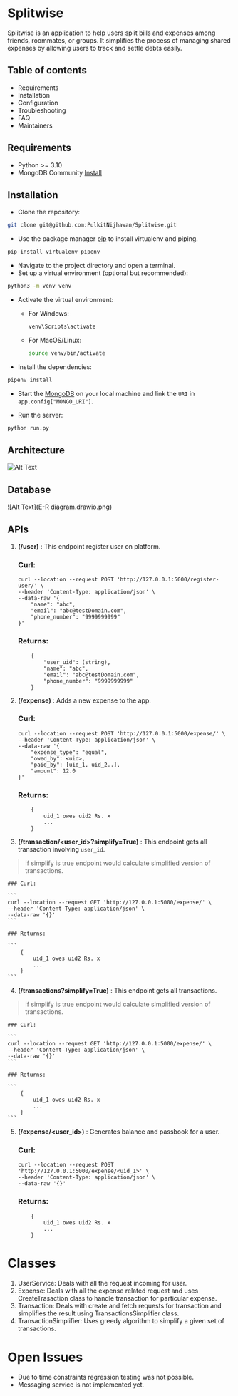 # Splitwise

Splitwise is an application to help users split bills and expenses among friends, roommates, or groups. It simplifies the process of managing shared expenses by allowing users to track and settle debts easily.

## Table of contents

- Requirements
- Installation
- Configuration
- Troubleshooting
- FAQ
- Maintainers

## Requirements

- Python >= 3.10
- MongoDB Community [Install](https://www.mongodb.com/docs/manual/installation/)

## Installation

- Clone the repository:
```bash
git clone git@github.com:PulkitNijhawan/Splitwise.git
```
- Use the package manager [pip](https://pip.pypa.io/en/stable/) to install virtualenv and piping.
```bash
pip install virtualenv pipenv
```
- Navigate to the project directory and open a terminal.
- Set up a virtual environment (optional but recommended):
```bash
python3 -m venv venv
```
- Activate the virtual environment:
  - For Windows:
    ```bash
    venv\Scripts\activate
    ```
  - For MacOS/Linux:
    ```bash
    source venv/bin/activate
    ```

- Install the dependencies:
```bash
pipenv install
```

- Start the [MongoDB](https://www.mongodb.com/docs/manual/installation/) on your local machine and link the `URI` in `app.config["MONGO_URI"]`.

- Run the server:
```bash
python run.py
```

## Architecture
![Alt Text](Architecture.drawio.png)

## Database
![Alt Text](E-R diagram.drawio.png)

## APIs

1.  **(/user)** : This endpoint register user on platform.

    ### Curl:

    ```
    curl --location --request POST 'http://127.0.0.1:5000/register-user/' \
    --header 'Content-Type: application/json' \
    --data-raw '{
        "name": "abc",
        "email": "abc@testDomain.com",
        "phone_number": "9999999999"
    }'
    ```

    ### Returns:

    ```
        {
            "user_uid": (string),
            "name": "abc",
            "email": "abc@testDomain.com",
            "phone_number": "9999999999"
        }
    ```


2.  **(/expense)** : Adds a new expense to the app.

    ### Curl:

    ```
    curl --location --request POST 'http://127.0.0.1:5000/expense/' \
    --header 'Content-Type: application/json' \
    --data-raw '{
        "expense_type": "equal",
        "owed_by": <uid>,
        "paid_by": [uid_1, uid_2..],
        "amount": 12.0
    }'
    ```

    ### Returns:

    ```
        {
            uid_1 owes uid2 Rs. x
            ...
        }
    ```

3.  **(/transaction/<user_id>?simplify=True)** : This endpoint gets all transaction involving `user_id`.
> If simplify is true endpoint would calculate simplified version of transactions.

    ### Curl:

    ```
    curl --location --request GET 'http://127.0.0.1:5000/expense/' \
    --header 'Content-Type: application/json' \
    --data-raw '{}'
    ```

    ### Returns:

    ```
        {
            uid_1 owes uid2 Rs. x
            ...
        }
    ```

4.  **(/transactions?simplify=True)** : This endpoint gets all transactions.
> If simplify is true endpoint would calculate simplified version of transactions.

    ### Curl:

    ```
    curl --location --request GET 'http://127.0.0.1:5000/expense/' \
    --header 'Content-Type: application/json' \
    --data-raw '{}'
    ```

    ### Returns:

    ```
        {
            uid_1 owes uid2 Rs. x
            ...
        }
    ```

5.  **(/expense/<user_id>)** : Generates balance and passbook for a user.

    ### Curl:

    ```
    curl --location --request POST 'http://127.0.0.1:5000/expense/<uid_1>' \
    --header 'Content-Type: application/json' \
    --data-raw '{}'
    ```

    ### Returns:

    ```
        {
            uid_1 owes uid2 Rs. x
            ...
        }
    ```

# Classes
1. UserService: Deals with all the request incoming for user.
2. Expense: Deals with all the expense related request and uses CreateTrasaction class to handle transaction for particular expense.
3. Transaction: Deals with create and fetch requests for transaction and simplifies the result using TransactionsSimplifier class.
4. TransactionSimplifier: Uses greedy algorithm to simplify a given set of transactions.

# Open Issues

- Due to time constraints regression testing was not possible.
- Messaging service is not implemented yet.


